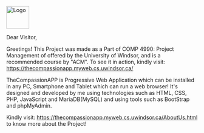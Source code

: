 
<img src="https://thecompassionapp.myweb.cs.uwindsor.ca/test/1.png" alt="Logo" height="60"/> <br />

Dear Visitor, 

Greetings! This Project was made as a Part of COMP 4990: Project Management of offered by the University of Windsor, and is a recommended course by "ACM".
To see it in action, kindly visit: https://thecompassionapp.myweb.cs.uwindsor.ca/

TheCompassionAPP is Progressive Web Application which can be installed in any PC, Smartphone and Tablet which can run a web browser! It's designed and developed by me using technologies such as HTML, CSS, PHP, JavaScript and MariaDB(MySQL) and using tools such as BootStrap and phpMyAdmin. 

Kindly visit: https://thecompassionapp.myweb.cs.uwindsor.ca/AboutUs.html to know more about the Project!
